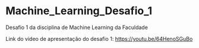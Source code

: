 # Machine_Learning_Desafio_1
 Desafio 1 da disciplina de Machine Learning da Faculdade

Link do video de apresentação do desafio 1: https://youtu.be/64HenoSGuBo
